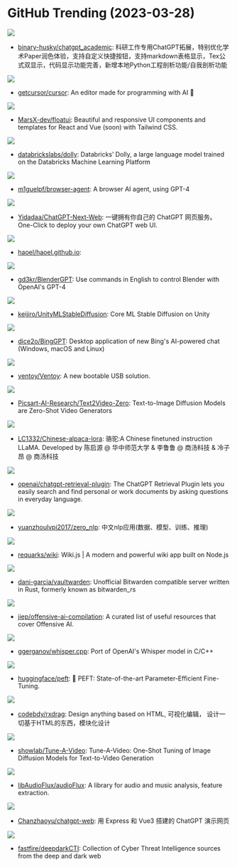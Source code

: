 # GitHub Trending (2023-03-28)

![](https://img.shields.io/badge/Python-New%201-green?style=flat-square&logo=appveyor)
- [binary-husky/chatgpt_academic](https://github.com/binary-husky/chatgpt_academic): 科研工作专用ChatGPT拓展，特别优化学术Paper润色体验，支持自定义快捷按钮，支持markdown表格显示，Tex公式双显示，代码显示功能完善，新增本地Python工程剖析功能/自我剖析功能

![](https://img.shields.io/badge/TypeScript-New%201-green?style=flat-square&logo=appveyor)
- [getcursor/cursor](https://github.com/getcursor/cursor): An editor made for programming with AI 🤖

![](https://img.shields.io/badge/JavaScript-New%20262-green?style=flat-square&logo=appveyor)
- [MarsX-dev/floatui](https://github.com/MarsX-dev/floatui): Beautiful and responsive UI components and templates for React and Vue (soon) with Tailwind CSS.

![](https://img.shields.io/badge/Python-New%20788-green?style=flat-square&logo=appveyor)
- [databrickslabs/dolly](https://github.com/databrickslabs/dolly): Databricks’ Dolly, a large language model trained on the Databricks Machine Learning Platform

![](https://img.shields.io/badge/Rust-New%2059-green?style=flat-square&logo=appveyor)
- [m1guelpf/browser-agent](https://github.com/m1guelpf/browser-agent): A browser AI agent, using GPT-4

![](https://img.shields.io/badge/TypeScript-New%20196-green?style=flat-square&logo=appveyor)
- [Yidadaa/ChatGPT-Next-Web](https://github.com/Yidadaa/ChatGPT-Next-Web): 一键拥有你自己的 ChatGPT 网页服务。 One-Click to deploy your own ChatGPT web UI.

![](https://img.shields.io/badge/Shell-New%20352-green?style=flat-square&logo=appveyor)
- [haoel/haoel.github.io](https://github.com/haoel/haoel.github.io): 

![](https://img.shields.io/badge/Python-New%201-green?style=flat-square&logo=appveyor)
- [gd3kr/BlenderGPT](https://github.com/gd3kr/BlenderGPT): Use commands in English to control Blender with OpenAI's GPT-4

![](https://img.shields.io/badge/C%23-New%2054-green?style=flat-square&logo=appveyor)
- [keijiro/UnityMLStableDiffusion](https://github.com/keijiro/UnityMLStableDiffusion): Core ML Stable Diffusion on Unity

![](https://img.shields.io/badge/JavaScript-New%20266-green?style=flat-square&logo=appveyor)
- [dice2o/BingGPT](https://github.com/dice2o/BingGPT): Desktop application of new Bing's AI-powered chat (Windows, macOS and Linux)

![](https://img.shields.io/badge/C-New%20106-green?style=flat-square&logo=appveyor)
- [ventoy/Ventoy](https://github.com/ventoy/Ventoy): A new bootable USB solution.

![](https://img.shields.io/badge/none-New%20242-green?style=flat-square&logo=appveyor)
- [Picsart-AI-Research/Text2Video-Zero](https://github.com/Picsart-AI-Research/Text2Video-Zero): Text-to-Image Diffusion Models are Zero-Shot Video Generators

![](https://img.shields.io/badge/Jupyter%20Notebook-New%20362-green?style=flat-square&logo=appveyor)
- [LC1332/Chinese-alpaca-lora](https://github.com/LC1332/Chinese-alpaca-lora): 骆驼:A Chinese finetuned instruction LLaMA. Developed by 陈启源 @ 华中师范大学 & 李鲁鲁 @ 商汤科技 & 冷子昂 @ 商汤科技

![](https://img.shields.io/badge/Python-New%201-green?style=flat-square&logo=appveyor)
- [openai/chatgpt-retrieval-plugin](https://github.com/openai/chatgpt-retrieval-plugin): The ChatGPT Retrieval Plugin lets you easily search and find personal or work documents by asking questions in everyday language.

![](https://img.shields.io/badge/Jupyter%20Notebook-New%2020-green?style=flat-square&logo=appveyor)
- [yuanzhoulvpi2017/zero_nlp](https://github.com/yuanzhoulvpi2017/zero_nlp): 中文nlp应用(数据、模型、训练、推理)

![](https://img.shields.io/badge/Vue-New%2017-green?style=flat-square&logo=appveyor)
- [requarks/wiki](https://github.com/requarks/wiki): Wiki.js | A modern and powerful wiki app built on Node.js

![](https://img.shields.io/badge/Rust-New%2038-green?style=flat-square&logo=appveyor)
- [dani-garcia/vaultwarden](https://github.com/dani-garcia/vaultwarden): Unofficial Bitwarden compatible server written in Rust, formerly known as bitwarden_rs

![](https://img.shields.io/badge/HTML-New%2055-green?style=flat-square&logo=appveyor)
- [jiep/offensive-ai-compilation](https://github.com/jiep/offensive-ai-compilation): A curated list of useful resources that cover Offensive AI.

![](https://img.shields.io/badge/C-New%20447-green?style=flat-square&logo=appveyor)
- [ggerganov/whisper.cpp](https://github.com/ggerganov/whisper.cpp): Port of OpenAI's Whisper model in C/C++

![](https://img.shields.io/badge/Python-New%20112-green?style=flat-square&logo=appveyor)
- [huggingface/peft](https://github.com/huggingface/peft): 🤗 PEFT: State-of-the-art Parameter-Efficient Fine-Tuning.

![](https://img.shields.io/badge/TypeScript-New%2039-green?style=flat-square&logo=appveyor)
- [codebdy/rxdrag](https://github.com/codebdy/rxdrag): Design anything based on HTML, 可视化编辑， 设计一切基于HTML的东西，模块化设计

![](https://img.shields.io/badge/Python-New%20159-green?style=flat-square&logo=appveyor)
- [showlab/Tune-A-Video](https://github.com/showlab/Tune-A-Video): Tune-A-Video: One-Shot Tuning of Image Diffusion Models for Text-to-Video Generation

![](https://img.shields.io/badge/C-New%20140-green?style=flat-square&logo=appveyor)
- [libAudioFlux/audioFlux](https://github.com/libAudioFlux/audioFlux): A library for audio and music analysis, feature extraction.

![](https://img.shields.io/badge/Vue-New%20403-green?style=flat-square&logo=appveyor)
- [Chanzhaoyu/chatgpt-web](https://github.com/Chanzhaoyu/chatgpt-web): 用 Express 和 Vue3 搭建的 ChatGPT 演示网页

![](https://img.shields.io/badge/none-New%2032-green?style=flat-square&logo=appveyor)
- [fastfire/deepdarkCTI](https://github.com/fastfire/deepdarkCTI): Collection of Cyber Threat Intelligence sources from the deep and dark web

